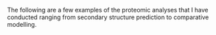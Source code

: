 The following are a few examples of the proteomic analyses that I have conducted ranging from secondary structure prediction
to comparative modelling.
